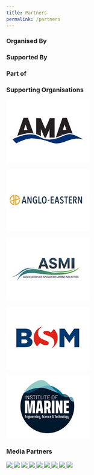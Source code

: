 ```yaml
---
title: Partners
permalink: /partners
---
```

<div>
  <h3>Organised By</h3>
</div>

<div>
  <h3>Supported By</h3>
</div>

<div>
  <h3>Part of</h3>
</div>

<div>
  <h3>Supporting Organisations</h3>
</div>
<div class="row">
<div class="col is-12 mb-4">
<a href="https://andrew-moore.com/"><img src="images/logos/AMA.jpg" class="img-fluid"></a> 

<a href="https://www.angloeastern.com/"><img src="images/logos/AngloEastern.jpg"  class="img-fluid"></a>

<a href="https://www.asmi.com/"><img src="images/logos/ASMI.jpg"  class="img-fluid"></a>

<a href="https://www.bs-shipmanagement.com/en/"><img src="images/logos/BSM.jpg"  class="img-fluid"></a>

<a href="https://www.imarest.org/"><img src="images/logos/IMarEST.jpg"  class="img-fluid"></a>

</div>
</div>
<div>
  <h3>Media Partners</h3>
</div>
<div class="row mpartners">
<div class="col-10 mx-auto mt-4">
<div class="col-12 mb-4"><a href="https://www.edumaritime.net/"><img src="https://i.levelupp.com/safetyatseaweek/Edumaritime.jpg"  class="img-fluid"> </a> <a href="https://globalmaritimehub.com/"><img src="https://i.levelupp.com/safetyatseaweek/GlobalMaritimeHub2.jpg"  class="img-fluid"></a> <a href="https://www.hellenicshippingnews.com/"><img src="https://i.levelupp.com/safetyatseaweek/Hellenic_Shipping_News.jpg"  class="img-fluid"> </a> <a href="https://www.manifoldtimes.com/"><img src="https://i.levelupp.com/safetyatseaweek/ManifoldTimes.jpg"  class="img-fluid"> </a><a href="https://en.portnews.ru/"><img src="https://i.levelupp.com/safetyatseaweek/PortNews.jpg"  class="img-fluid"> </a> <a href="https://safety4sea.com/"><img src="https://i.levelupp.com/safetyatseaweek/Safety4Sea.jpg"  class="img-fluid"> </a> <a href="https://www.seatrade-maritime.com/"><img src="https://i.levelupp.com/safetyatseaweek/Seatrade_Maritime_News.jpg"  class="img-fluid"> </a> <a href="https://shipmanagementinternational.com/"><img src="https://i.levelupp.com/safetyatseaweek/Ship_Management.jpg"  class="img-fluid"> </a>  <a href="https://xindemarinenews.com/index.html"><img src="https://i.levelupp.com/safetyatseaweek/Xinde_Marine_News.jpg"  class="img-fluid"> </a></div>
</div>
</div>
<style>
.content a {display: inline-block;}
img.img-fluid{width:220px;}
</style>